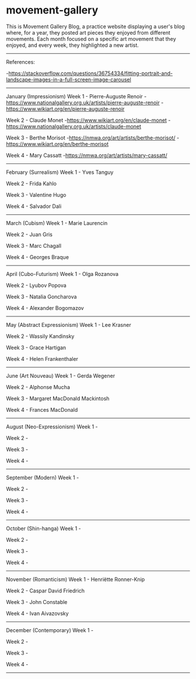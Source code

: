 # movement-gallery

This is Movement Gallery Blog, a practice website displaying a user's blog where, for a year, they posted art pieces they enjoyed from different movements.
Each month focused on a specific art movement that they enjoyed, and every week, they highlighted a new artist.

--------------------------------------------------------------------------

References:

-https://stackoverflow.com/questions/36754334/fitting-portrait-and-landscape-images-in-a-full-screen-image-carousel

--------------------------------------------------------------------------

January (Impressionism)
Week 1 - Pierre-Auguste Renoir
    -https://www.nationalgallery.org.uk/artists/pierre-auguste-renoir
    -https://www.wikiart.org/en/pierre-auguste-renoir

Week 2 - Claude Monet
    -https://www.wikiart.org/en/claude-monet
    -https://www.nationalgallery.org.uk/artists/claude-monet

Week 3 - Berthe Morisot
    -https://nmwa.org/art/artists/berthe-morisot/
    -https://www.wikiart.org/en/berthe-morisot

Week 4 - Mary Cassatt
    -https://nmwa.org/art/artists/mary-cassatt/

--------------------------------------------------------------------------

February (Surrealism)
Week 1 - Yves Tanguy

Week 2 - Frida Kahlo

Week 3 - Valentine Hugo

Week 4 - Salvador Dali

--------------------------------------------------------------------------

March (Cubism)
Week 1 - Marie Laurencin

Week 2 - Juan Gris

Week 3 - Marc Chagall

Week 4 - Georges Braque

--------------------------------------------------------------------------

April (Cubo-Futurism)
Week 1 - Olga Rozanova

Week 2 - Lyubov Popova 

Week 3 - Natalia Goncharova

Week 4 - Alexander Bogomazov

--------------------------------------------------------------------------

May (Abstract Expressionism)
Week 1 - Lee Krasner

Week 2 - Wassily Kandinsky

Week 3 - Grace Hartigan

Week 4 - Helen Frankenthaler

--------------------------------------------------------------------------

June (Art Nouveau)
Week 1 - Gerda Wegener

Week 2 - Alphonse Mucha

Week 3 - Margaret MacDonald Mackintosh

Week 4 - Frances MacDonald

--------------------------------------------------------------------------

August (Neo-Expressionism)
Week 1 - 

Week 2 - 

Week 3 - 

Week 4 - 

--------------------------------------------------------------------------

September (Modern)
Week 1 - 

Week 2 - 

Week 3 - 

Week 4 - 

--------------------------------------------------------------------------

October (Shin-hanga)
Week 1 - 

Week 2 - 

Week 3 - 

Week 4 -

--------------------------------------------------------------------------

November (Romanticism)
Week 1 - Henriëtte Ronner-Knip

Week 2 - Caspar David Friedrich

Week 3 - John Constable

Week 4 - Ivan Aivazovsky

--------------------------------------------------------------------------

December (Contemporary)
Week 1 - 

Week 2 - 

Week 3 - 

Week 4 - 

--------------------------------------------------------------------------
